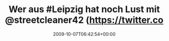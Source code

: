 ---
retweeted: false
source: <a href="http://twitter.com" rel="nofollow">Twitter Web Client</a>
entities:
  hashtags:
  - text: Leipzig
    indices:
    - '8'
    - '16'
  - text: Ruby
    indices:
    - '108'
    - '113'
  - text: Python
    indices:
    - '114'
    - '121'
  symbols: []
  user_mentions:
  - name: streetcleaner
    screen_name: streetcleaner42
    indices:
    - '35'
    - '51'
    id_str: '28467241'
    id: '28467241'
  - name: Markus Zapke-Gründemann
    screen_name: keimlink
    indices:
    - '127'
    - '136'
    id_str: '44300359'
    id: '44300359'
  urls: []
display_text_range:
- '0'
- '137'
favorite_count: '0'
id_str: '4676718201'
truncated: false
retweet_count: '0'
id: '4676718201'
created_at: Wed Oct 07 06:42:54 +0000 2009
favorited: false
full_text: 'Wer aus #Leipzig hat noch Lust mit [@streetcleaner42](https://twitter.com/streetcleaner42)
  und mir zur RuPy nach Poznań zu fahren? http://rupy.eu/ #Ruby #Python (via [@keimlink](https://twitter.com/keimlink))'
lang: de
tags:
- Leipzig
- Ruby
- Python
- pesos/twitter
date: '2009-10-07T06:42:54+00:00'
src: https://twitter.com/bascht/status/4676718201
original_url: https://twitter.com/bascht/status/4676718201
type: twitter_tweet
text: 'Wer aus #Leipzig hat noch Lust mit [@streetcleaner42](https://twitter.com/streetcleaner42)
  und mir zur RuPy nach Poznań zu fahren? http://rupy.eu/ #Ruby #Python (via [@keimlink](https://twitter.com/keimlink))'
title: 'Wer aus #Leipzig hat noch Lust mit @streetcleaner42 (https://twitter.co'

---
